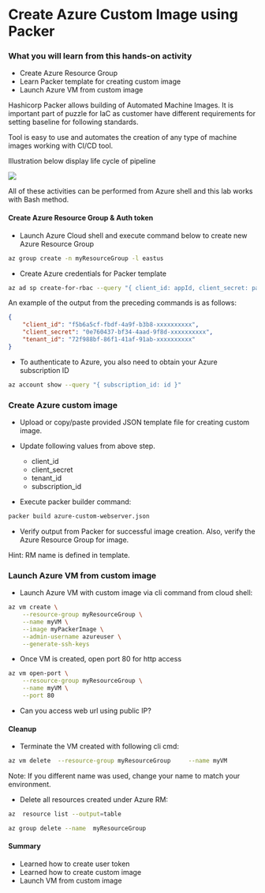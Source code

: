 # Create Azure Custom Image using Packer

### What you will learn from this hands-on activity

- Create Azure Resource Group 
- Learn Packer template for creating custom image 
- Launch Azure VM from custom image

Hashicorp Packer allows building of Automated Machine Images. It is important part of puzzle for IaC as customer have different requirements for setting baseline for following standards.

Tool is easy to use and automates the creation of any type of machine images working with CI/CD tool.

Illustration below display life cycle of pipeline

![](https://miro.medium.com/max/1668/1*ktDtHwWBbIVlGG9bTvW6Xg.png)

All of these activities can be performed from Azure shell and this lab works with Bash method.

####  Create Azure Resource Group & Auth token

- Launch Azure Cloud shell and execute command below to create new Azure Resource Group

```bash 
az group create -n myResourceGroup -l eastus
```

- Create Azure credentials for Packer template
```bash
az ad sp create-for-rbac --query "{ client_id: appId, client_secret: password, tenant_id: tenant }"
```

An example of the output from the preceding commands is as follows:

```json
{
    "client_id": "f5b6a5cf-fbdf-4a9f-b3b8-xxxxxxxxxx",
    "client_secret": "0e760437-bf34-4aad-9f8d-xxxxxxxxxx",
    "tenant_id": "72f988bf-86f1-41af-91ab-xxxxxxxxxx"
}
```

- To authenticate to Azure, you also need to obtain your Azure subscription ID
```bash
az account show --query "{ subscription_id: id }"

```


### Create Azure custom image

- Upload or copy/paste provided JSON template file for creating custom image.

- Update following values from above step.
    - client_id
    - client_secret
    - tenant_id
    - subscription_id
- Execute packer builder command:
```bash
packer build azure-custom-webserver.json
```   

- Verify output from Packer for successful image creation. Also, verify the Azure Resource Group for image. 

Hint: RM name is defined in template.

### Launch Azure VM from custom image

- Launch Azure VM with custom image via cli command from cloud shell:

```bash
az vm create \
    --resource-group myResourceGroup \
    --name myVM \
    --image myPackerImage \
    --admin-username azureuser \
    --generate-ssh-keys
```

- Once VM is created, open port 80 for http access

```bash
az vm open-port \
    --resource-group myResourceGroup \
    --name myVM \
    --port 80
```

- Can you access web url using public IP?

#### Cleanup 

- Terminate the VM created with following cli cmd:
```bash
az vm delete  --resource-group myResourceGroup     --name myVM
```
Note: If you different name was used, change your name to match your environment.

- Delete all resources created under Azure RM:
```bash
az  resource list --output=table

az group delete --name  myResourceGroup
```


#### Summary

- Learned how to create user token
- Learned how to create custom image
- Launch VM from custom image

